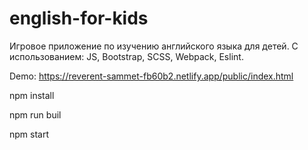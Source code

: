 # english-for-kids

Игровое приложение по изучению английского языка для детей.
С использованием: JS, Bootstrap, SCSS, Webpack, Eslint.

Demo: https://reverent-sammet-fb60b2.netlify.app/public/index.html

npm install


npm run buil 


npm start
